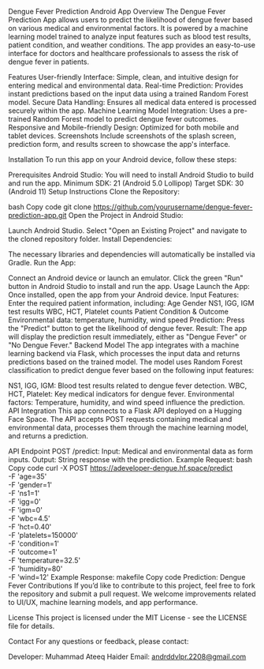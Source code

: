 Dengue Fever Prediction Android App
Overview
The Dengue Fever Prediction App allows users to predict the likelihood of dengue fever based on various medical and environmental factors. It is powered by a machine learning model trained to analyze input features such as blood test results, patient condition, and weather conditions. The app provides an easy-to-use interface for doctors and healthcare professionals to assess the risk of dengue fever in patients.

Features
User-friendly Interface: Simple, clean, and intuitive design for entering medical and environmental data.
Real-time Prediction: Provides instant predictions based on the input data using a trained Random Forest model.
Secure Data Handling: Ensures all medical data entered is processed securely within the app.
Machine Learning Model Integration: Uses a pre-trained Random Forest model to predict dengue fever outcomes.
Responsive and Mobile-friendly Design: Optimized for both mobile and tablet devices.
Screenshots
Include screenshots of the splash screen, prediction form, and results screen to showcase the app's interface.

Installation
To run this app on your Android device, follow these steps:

Prerequisites
Android Studio: You will need to install Android Studio to build and run the app.
Minimum SDK: 21 (Android 5.0 Lollipop)
Target SDK: 30 (Android 11)
Setup Instructions
Clone the Repository:

bash
Copy code
git clone https://github.com/yourusername/dengue-fever-prediction-app.git
Open the Project in Android Studio:

Launch Android Studio.
Select "Open an Existing Project" and navigate to the cloned repository folder.
Install Dependencies:

The necessary libraries and dependencies will automatically be installed via Gradle.
Run the App:

Connect an Android device or launch an emulator.
Click the green "Run" button in Android Studio to install and run the app.
Usage
Launch the App: Once installed, open the app from your Android device.
Input Features: Enter the required patient information, including:
Age
Gender
NS1, IGG, IGM test results
WBC, HCT, Platelet counts
Patient Condition & Outcome
Environmental data: temperature, humidity, wind speed
Prediction: Press the "Predict" button to get the likelihood of dengue fever.
Result: The app will display the prediction result immediately, either as "Dengue Fever" or "No Dengue Fever."
Backend Model
The app integrates with a machine learning backend via Flask, which processes the input data and returns predictions based on the trained model. The model uses Random Forest classification to predict dengue fever based on the following input features:

NS1, IGG, IGM: Blood test results related to dengue fever detection.
WBC, HCT, Platelet: Key medical indicators for dengue fever.
Environmental factors: Temperature, humidity, and wind speed influence the prediction.
API Integration
This app connects to a Flask API deployed on a Hugging Face Space. The API accepts POST requests containing medical and environmental data, processes them through the machine learning model, and returns a prediction.

API Endpoint
POST /predict:
Input: Medical and environmental data as form inputs.
Output: String response with the prediction.
Example Request:
bash
Copy code
curl -X POST https://adeveloper-dengue.hf.space/predict \
  -F 'age=35' \
  -F 'gender=1' \
  -F 'ns1=1' \
  -F 'igg=0' \
  -F 'igm=0' \
  -F 'wbc=4.5' \
  -F 'hct=0.40' \
  -F 'platelets=150000' \
  -F 'condition=1' \
  -F 'outcome=1' \
  -F 'temperature=32.5' \
  -F 'humidity=80' \
  -F 'wind=12'
Example Response:
makefile
Copy code
Prediction: Dengue Fever
Contributions
If you’d like to contribute to this project, feel free to fork the repository and submit a pull request. We welcome improvements related to UI/UX, machine learning models, and app performance.

License
This project is licensed under the MIT License - see the LICENSE file for details.

Contact
For any questions or feedback, please contact:

Developer: Muhammad Ateeq Haider
Email: andrddvlpr.2208@gmail.com

